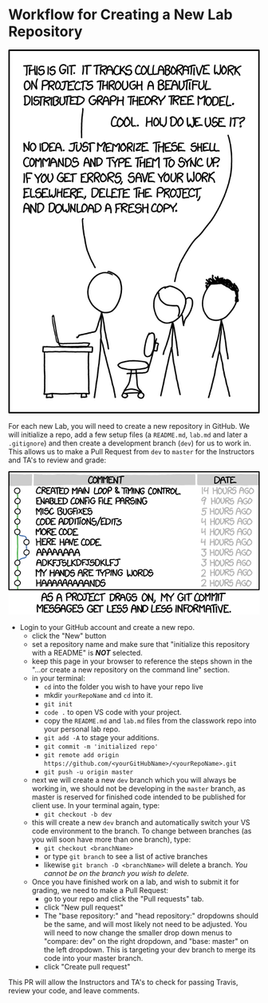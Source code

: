 # Workflow for Creating a New Lab Repository

![xkcd](./git_3x.png)

For each new Lab, you will need to create a new repository in GitHub. We will initialize a repo, add a few setup files (a `README.md`, `lab.md` and later a `.gitignore`) and then create a development branch (`dev`) for us to work in. This allows us to make a Pull Request from `dev` to `master` for the Instructors and TA's to review and grade:


![xkcd](./git_commit_2x.png)


- Login to your GitHub account and create a new repo.
  - click the "New" button
  - set a repository name and make sure that "initialize this repository with a README" is ***NOT*** selected.
  - keep this page in your browser to reference the steps shown in the "…or create a new repository on the command line" section.
  - in your terminal:
    - `cd` into the folder you wish to have your repo live
    - mkdir `yourRepoName` and `cd` into it.
    - `git init`
    - `code .` to open VS code with your project.
    - copy the `README.md` and `lab.md` files from the classwork repo into your personal lab repo.
    - `git add -A` to stage your additions.
    - `git commit -m 'initialized repo'`
    - `git remote add origin https://github.com/<yourGitHubName>/<yourRepoName>.git`
    - `git push -u origin master`
  - next we will create a new `dev` branch which you will always be working in, we should not be developing in the `master` branch, as master is reserved for finished code intended to be published for client use. In your terminal again, type:
    - `git checkout -b dev`
  - this will create a new `dev` branch and automatically switch your VS code environment to the branch. To change between branches (as you will soon have more than one branch), type:
    - `git checkout <branchName>`
    - or type `git branch` to see a list of active branches
    - likewise `git branch -D <branchName>` will delete a branch. *You cannot be on the branch you wish to delete.*
  - Once you have finished work on a lab, and wish to submit it for grading, we need to make a Pull Request:
    - go to your repo and click the "Pull requests" tab.
    - click "New pull request"
    - The "base repository:" and "head repository:" dropdowns should be the same, and will most likely not need to be adjusted. You will need to now change the smaller drop down menus to "compare: dev" on the right dropdown, and "base: master" on the left dropdown. This is targeting your dev branch to merge its code into your master branch.
    - click "Create pull request"

This PR will allow the Instructors and TA's to check for passing Travis, review your code, and leave comments.

